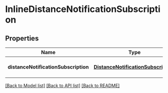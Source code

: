 # InlineDistanceNotificationSubscription
## Properties

Name | Type | Description | Notes
------------ | ------------- | ------------- | -------------
**distanceNotificationSubscription** | [**DistanceNotificationSubscription**](DistanceNotificationSubscription.md) |  | [optional] [default to null]

[[Back to Model list]](../README.md#documentation-for-models) [[Back to API list]](../README.md#documentation-for-api-endpoints) [[Back to README]](../README.md)

